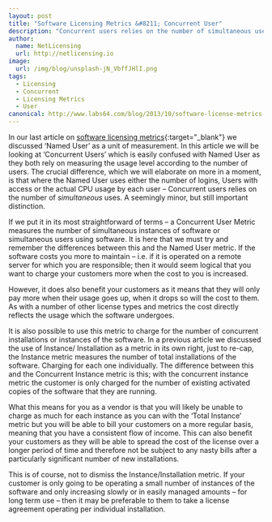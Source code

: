 ```yaml
---
layout: post
title: "Software Licensing Metrics &#8211; Concurrent User"
description: "Concurrent users relies on the number of simultaneous uses"
author:
  name: NetLicensing
  url: http://netlicensing.io
image:
  url: /img/blog/unsplash-jN_VbffJHlI.png
tags:
  - Licensing
  - Concurrent
  - Licensing Metrics
  - User
canonical: http://www.labs64.com/blog/2013/10/software-license-metrics-concurrent-user/
---
```


In our last article on [software licensing metrics](https://www.google.com/search?q=site%3Anetlicensing.io%20Software%20Licensing%20Metrics "Software Licensing Metrics"){:target="_blank"} we discussed ‘Named User’ as a unit of measurement. In this article we will be looking at ‘Concurrent Users’ which is easily confused with Named User as they both rely on measuring the usage level according to the number of users. The crucial difference, which we will elaborate on more in a moment, is that where the Named User uses either the number of logins, Users with access or the actual CPU usage by each user – Concurrent users relies on the number of _simultaneous_ uses. A seemingly minor, but still important distinction.

If we put it in its most straightforward of terms – a Concurrent User Metric measures the number of simultaneous instances of software or simultaneous users using software. It is here that we must try and remember the differences between this and the Named User metric. If the software costs you more to maintain – i.e. if it is operated on a remote server for which you are responsible; then it would seem logical that you want to charge your customers more when the cost to you is increased.

However, it does also benefit your customers as it means that they will only pay more when their usage goes up, when it drops so will the cost to them. As with a number of other license types and metrics the cost directly reflects the usage which the software undergoes.

It is also possible to use this metric to charge for the number of concurrent installations or instances of the software. In a previous article we discussed the use of Instance/ Installation as a metric in its own right, just to re-cap, the Instance metric measures the number of total installations of the software. Charging for each one individually. The difference between this and the Concurrent Instance metric is this; with the concurrent instance metric the customer is only charged for the number of existing activated copies of the software that they are running.

What this means for you as a vendor is that you will likely be unable to charge as much for each instance as you can with the ‘Total Instance’ metric but you will be able to bill your customers on a more regular basis, meaning that you have a consistent flow of income. This can also benefit your customers as they will be able to spread the cost of the license over a longer period of time and therefore not be subject to any nasty bills after a particularly significant number of new installations.

This is of course, not to dismiss the Instance/Installation metric. If your customer is only going to be operating a small number of instances of the software and only increasing slowly or in easily managed amounts – for long term use &#8211; then it may be preferable to them to take a license agreement operating per individual installation.

